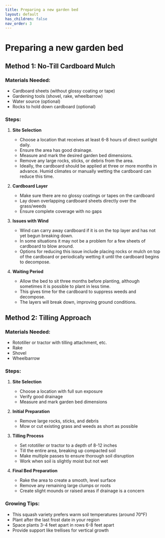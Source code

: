 ```yaml
---
title: Preparing a new garden bed
layout: default
has_children: false
nav_order: 3
---
```


# Preparing a new garden bed

## Method 1: No-Till Cardboard Mulch

### Materials Needed:
- Cardboard sheets (without glossy coating or tape)
- Gardening tools (shovel, rake, wheelbarrow)
- Water source (optional)
- Rocks to hold down cardboard (optional)

### Steps:
1. **Site Selection**
   - Choose a location that receives at least 6-8 hours of direct sunlight daily.
   - Ensure the area has good drainage.
   - Measure and mark the desired garden bed dimensions.
   - Remove any large rocks, sticks, or debris from the area.
   - Ideally, the cardboard should be applied at three or more months in advance. Humid climates or manually wetting the cardboard can reduce this time.

2. **Cardboard Layer**
   - Make sure there are no glossy coatings or tapes on the cardboard
   - Lay down overlapping cardboard sheets directly over the grass/weeds
   - Ensure complete coverage with no gaps

3. **Issues with Wind**
   - Wind can carry away cardboard if it is on the top layer and has not yet begun breaking down.
   - In some situations it may not be a problem for a few sheets of cardboard to blow around.
   - Options for reducing this issue include placing rocks or mulch on top of the cardboard or periodically wetting it until the cardboard begins to decompose.

5. **Waiting Period**
   - Allow the bed to sit three months before planting, although sometimes it is possible to plant in less time.
   - This gives time for the cardboard to suppress weeds and decompose.
   - The layers will break down, improving ground conditions.

## Method 2: Tilling Approach

### Materials Needed:
- Rototiller or tractor with tilling attachment, etc.
- Rake
- Shovel
- Wheelbarrow

### Steps:
1. **Site Selection**
   - Choose a location with full sun exposure
   - Verify good drainage
   - Measure and mark garden bed dimensions

2. **Initial Preparation**
   - Remove large rocks, sticks, and debris
   - Mow or cut existing grass and weeds as short as possible

3. **Tilling Process**
   - Set rototiller or tractor to a depth of 8-12 inches
   - Till the entire area, breaking up compacted soil
   - Make multiple passes to ensure thorough soil disruption
   - Work when soil is slightly moist but not wet

4. **Final Bed Preparation**
   - Rake the area to create a smooth, level surface
   - Remove any remaining large clumps or roots
   - Create slight mounds or raised areas if drainage is a concern


### Growing Tips:
- This squash variety prefers warm soil temperatures (around 70°F)
- Plant after the last frost date in your region
- Space plants 3-4 feet apart in rows 6-8 feet apart
- Provide support like trellises for vertical growth
